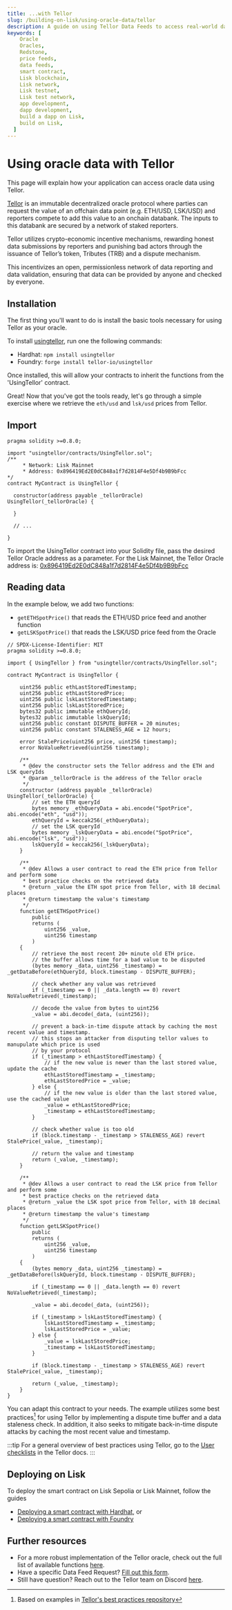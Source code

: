 ```yaml
---
title: ...with Tellor
slug: /building-on-lisk/using-oracle-data/tellor
description: A guide on using Tellor Data Feeds to access real-world data such as asset prices, directly from your smart contracts on the Lisk blockchain.
keywords: [
    Oracle
    Oracles,
    Redstone,
    price feeds,
    data feeds,
    smart contract,
    Lisk blockchain,
    Lisk network,
    Lisk testnet,
    Lisk test network,
    app development,
    dapp development,
    build a dapp on Lisk,
    build on Lisk,
  ]
---
```


# Using oracle data with Tellor
This page will explain how your application can access oracle data using Tellor.

[Tellor](https://tellor.io/) is an immutable decentralized oracle protocol where parties can request the value of an offchain data point (e.g. ETH/USD, LSK/USD) and reporters compete to add this value to an onchain databank.
The inputs to this databank are secured by a network of staked reporters.

Tellor utilizes crypto-economic incentive mechanisms, rewarding honest data submissions by reporters and punishing bad actors through the issuance of Tellor’s token, Tributes (TRB) and a dispute mechanism.

This incentivizes an open, permissionless network of data reporting and data validation, ensuring that data can be provided by anyone and checked by everyone.

## Installation
The first thing you'll want to do is install the basic tools necessary for using Tellor as your oracle.

To install [usingtellor](https://github.com/tellor-io/usingtellor), run one the following commands:

- Hardhat: `npm install usingtellor`
- Foundry: `forge install tellor-io/usingtellor`

Once installed, this will allow your contracts to inherit the functions from the 'UsingTellor' contract.

Great! Now that you've got the tools ready, let's go through a simple exercise where we retrieve the `eth/usd` and `lsk/usd` prices from Tellor.

## Import

```solidity
pragma solidity >=0.8.0;

import "usingtellor/contracts/UsingTellor.sol";
/**
     * Network: Lisk Mainnet
     * Address: 0x896419Ed2E0dC848a1f7d2814F4e5Df4b9B9bFcc
*/
contract MyContract is UsingTellor {

  constructor(address payable _tellorOracle) UsingTellor(_tellorOracle) {

  }

  // ...

}
```

To import the UsingTellor contract into your Solidity file, pass the desired Tellor Oracle address as a parameter. 
For the Lisk Mainnet, the Tellor Oracle address is: [0x896419Ed2E0dC848a1f7d2814F4e5Df4b9B9bFcc](https://blockscout.lisk.com/address/0x896419Ed2E0dC848a1f7d2814F4e5Df4b9B9bFcc)

## Reading data

In the example below, we add two functions:

- `getETHSpotPrice()` that reads the ETH/USD price feed and another function 
- `getLSKSpotPrice()` that reads the LSK/USD price feed from the Oracle

```solidity
// SPDX-License-Identifier: MIT
pragma solidity >=0.8.0;

import { UsingTellor } from "usingtellor/contracts/UsingTellor.sol";

contract MyContract is UsingTellor {

    uint256 public ethLastStoredTimestamp;
    uint256 public ethLastStoredPrice;
    uint256 public lskLastStoredTimestamp;
    uint256 public lskLastStoredPrice;
    bytes32 public immutable ethQueryId;
    bytes32 public immutable lskQueryId;
    uint256 public constant DISPUTE_BUFFER = 20 minutes;
    uint256 public constant STALENESS_AGE = 12 hours;

    error StalePrice(uint256 price, uint256 timestamp);
    error NoValueRetrieved(uint256 timestamp);

    /** 
     * @dev the constructor sets the Tellor address and the ETH and LSK queryIds
     * @param _tellorOracle is the address of the Tellor oracle
     */
    constructor (address payable _tellorOracle) UsingTellor(_tellorOracle) {
        // set the ETH queryId
        bytes memory _ethQueryData = abi.encode("SpotPrice", abi.encode("eth", "usd"));
        ethQueryId = keccak256(_ethQueryData);
        // set the LSK queryId
        bytes memory _lskQueryData = abi.encode("SpotPrice", abi.encode("lsk", "usd"));
        lskQueryId = keccak256(_lskQueryData);
    }

    /** 
     * @dev Allows a user contract to read the ETH price from Tellor and perform some 
     * best practice checks on the retrieved data
     * @return _value the ETH spot price from Tellor, with 18 decimal places
     * @return timestamp the value's timestamp
     */
    function getETHSpotPrice()
        public
        returns (
            uint256 _value,
            uint256 timestamp
        )
    {
        // retrieve the most recent 20+ minute old ETH price. 
        // the buffer allows time for a bad value to be disputed
        (bytes memory _data, uint256 _timestamp) = _getDataBefore(ethQueryId, block.timestamp - DISPUTE_BUFFER);

        // check whether any value was retrieved
        if (_timestamp == 0 || _data.length == 0) revert NoValueRetrieved(_timestamp);

        // decode the value from bytes to uint256
        _value = abi.decode(_data, (uint256));

        // prevent a back-in-time dispute attack by caching the most recent value and timestamp.
        // this stops an attacker from disputing tellor values to manupulate which price is used 
        // by your protocol
        if (_timestamp > ethLastStoredTimestamp) {
            // if the new value is newer than the last stored value, update the cache
            ethLastStoredTimestamp = _timestamp;
            ethLastStoredPrice = _value;
        } else {
            // if the new value is older than the last stored value, use the cached value
            _value = ethLastStoredPrice;
            _timestamp = ethLastStoredTimestamp;
        }

        // check whether value is too old
        if (block.timestamp - _timestamp > STALENESS_AGE) revert StalePrice(_value, _timestamp);

        // return the value and timestamp
        return (_value, _timestamp);
    }

    /** 
     * @dev Allows a user contract to read the LSK price from Tellor and perform some 
     * best practice checks on the retrieved data
     * @return _value the LSK spot price from Tellor, with 18 decimal places
     * @return timestamp the value's timestamp
     */
    function getLSKSpotPrice()
        public
        returns (
            uint256 _value,
            uint256 timestamp
        )
    {
        (bytes memory _data, uint256 _timestamp) = _getDataBefore(lskQueryId, block.timestamp - DISPUTE_BUFFER);

        if (_timestamp == 0 || _data.length == 0) revert NoValueRetrieved(_timestamp);

        _value = abi.decode(_data, (uint256));

        if (_timestamp > lskLastStoredTimestamp) {
            lskLastStoredTimestamp = _timestamp;
            lskLastStoredPrice = _value;
        } else {
            _value = lskLastStoredPrice;
            _timestamp = lskLastStoredTimestamp;
        }

        if (block.timestamp - _timestamp > STALENESS_AGE) revert StalePrice(_value, _timestamp);

        return (_value, _timestamp);
    }
}
```

You can adapt this contract to your needs.
The example utilizes some best practices[^1] for using Tellor by implementing a dispute time buffer and a data staleness check.
In addition, it also seeks to mitigate back-in-time dispute attacks by caching the most recent value and timestamp.

[^1]: Based on examples in [Tellor's best practices repository](https://github.com/tellor-io/best-practices-user/tree/main)

:::tip
For a general overview of best practices using Tellor, go to the [User checklists](https://docs.tellor.io/tellor/getting-data/user-checklists) in the Tellor docs.
:::

## Deploying on Lisk

To deploy the smart contract on Lisk Sepolia or Lisk Mainnet, follow the guides 

- [Deploying a smart contract with Hardhat](../deploying-smart-contract/with-Hardhat), or
- [Deploying a smart contract with Foundry](../deploying-smart-contract/with-Foundry)

## Further resources

- For a more robust implementation of the Tellor oracle, check out the full list of available functions [here](https://github.com/tellor-io/usingtellor/blob/master/README.md).
- Have a specific Data Feed Request? [Fill out this form](https://github.com/tellor-io/dataSpecs/issues/new?assignees=&labels=&template=new_query_type.yaml&title=%5BNew+Data+Request+Form%5D%3A+).
- Still have question? Reach out to the Tellor team on Discord [here](https://discord.gg/tellor).